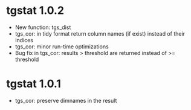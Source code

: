 # tgstat 1.0.2

* New function: tgs_dist
* tgs_cor: in tidy format return column names (if exist) instead of their indices
* tgs_cor: minor run-time optimizations
* Bug fix in tgs_cor: results > threshold are returned instead of >= threshold

# tgstat 1.0.1

* tgs_cor: preserve dimnames in the result